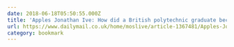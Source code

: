 ```yaml
---
date: 2018-06-18T05:50:55.000Z
title: 'Apples Jonathan Ive: How did a British polytechnic graduate become its des'
url: https://www.dailymail.co.uk/home/moslive/article-1367481/Apples-Jonathan-Ive-How-did-British-polytechnic-graduate-design-genius.html
category: bookmark
---
```

